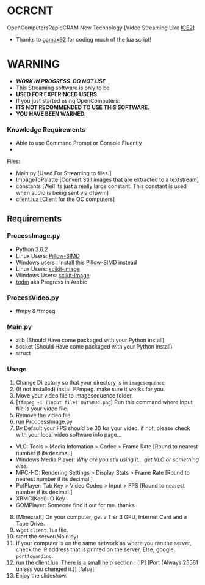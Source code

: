 # OCRCNT
OpenComputersRapidCRAM New Technology [Video Streaming Like [ICE2](https://github.com/ChenThread/ice2)]
- Thanks to [gamax92](https://github.com/gamax92) for coding much of the lua script!

# WARNING
- ***WORK IN PROGRESS. DO NOT USE***
- This Streaming software is only to be
- **USED FOR EXPERINCED USERS**
- If you just started using OpenComputers:
- **ITS NOT RECOMMENDED TO USE THIS SOFTWARE.**
- **YOU HAVE BEEN WARNED.**

### Knowledge Requirements
- Able to use Command Prompt or Console Fluently
- 

Files:
- Main.py [Used For Streaming to files.]
- ImpageToPalatte [Convert Still images that are extracted to a textstream]
- constants [Well its just a really large constant. This constant is used when audio is being sent via dfpwm]
- client.lua [Client for the OC computers]

## Requirements
### ProcessImage.py
- Python 3.6.2 
- Linux Users: [Pillow-SIMD](https://github.com/uploadcare/pillow-simd)
- Windows users : Install this [Pillow-SIMD](https://www.lfd.uci.edu/~gohlke/pythonlibs/#pillow-simd) instead
- Linux Users: [scikit-image](http://scikit-image.org)
- Windows Users: [scikit-image](https://www.lfd.uci.edu/~gohlke/pythonlibs/#scikit-image)
- [tqdm](https://pypi.python.org/pypi/tqdm) aka Progress in Arabic
### ProcessVideo.py
- ffmpy & ffmpeg
### Main.py
- zlib (Should Have come packaged with your Python install)
- socket (Should Have come packaged with your Python install)
- struct

### Usage
1. Change Directory so that your directory is in `imagesequence`
2. (If not installed) install FFmpeg. make sure it works for you.
3. Move your video file to imagesequence folder.
4. [`ffmpeg -i (Input file) Out%03d.png`] Run this command where Input file is your video file.
5. Remove the video file.
6. run PrcocessImage.py
7. By Default your FPS should be 30 for your video. if not, please check with your local video software info page...
- VLC: Tools > Media Infomation > Codec > Frame Rate [Round to nearest number if its decimal.]
- Windows Media Player: *Why are you still using it... get VLC or something else.*
- MPC-HC: Rendering Settings > Display Stats > Frame Rate [Round to nearest number if its decimal.]
- PotPlayer: Tab Key > Video Codec > Input > FPS [Round to nearest number if its decimal.]
- XBMC(Kodi): O Key
- GOMPlayer: Someone find it out for me. thanks.
8. [Minecraft] On your computer, get a Tier 3 GPU, Internet Card and a Tape Drive.
9. wget `client.lua` file.
10. start the server(Main.py)
11. If your computer is on the same network as where you ran the server, check the IP address that is printed on the server. Else, google `portfowarding`.
12. run the client.lua. There is a small help section : [IP] [Port (Always 25561 unless you changed it.)] [false]
13. Enjoy the slideshow.